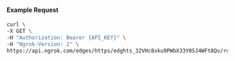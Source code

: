 <!-- Code generated for API Clients. DO NOT EDIT. -->

#### Example Request

```bash
curl \
-X GET \
-H "Authorization: Bearer {API_KEY}" \
-H "Ngrok-Version: 2" \
https://api.ngrok.com/edges/https/edghts_32VHc8xku9PWbX33Y0SJ4WFt8Qv/routes/edghtsrt_32VHc8UFSMrcU0NAtzje6EDLW1N/backend
```
